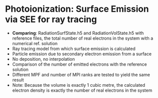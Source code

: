 # Photoionization: Surface Emission via SEE for ray tracing
* **Comparing**: RadiationSurfState.h5 and RadiationVolState.h5 with reference files, the total number of real electrons in the system with a numerical ref. solution
* Ray tracing model from which surface emission is calculated
* Particle emission due to secondary electron emission from a surface
* No deposition, no interpolation 
* Comparison of the number of emitted electrons with the reference solution
* Different MPF and number of MPI ranks are tested to yield the same result
* Note: Because the volume is exactly 1 cubic metre, the calculated electron density is exactly the number of real electrons in the system
